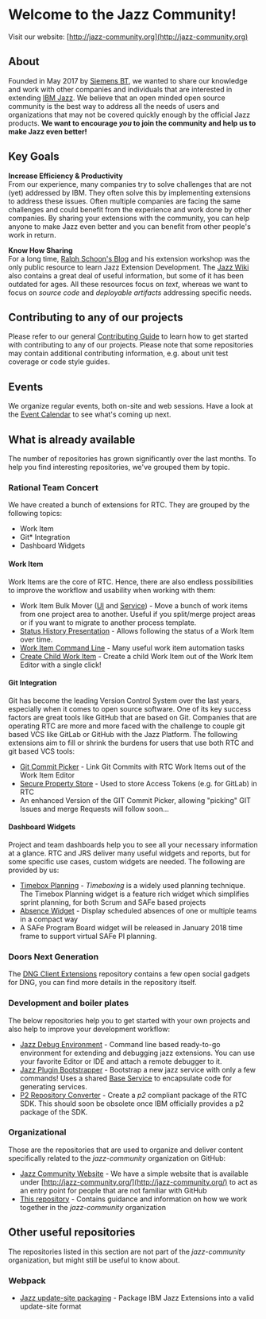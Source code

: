 # Welcome to the Jazz Community!
Visit our website: [http://jazz-community.org](http://jazz-community.org)

## About
Founded in May 2017 by [Siemens BT](https://siemens.com), we wanted to share our knowledge and work with other companies and individuals that are interested in extending [IBM Jazz](https://jazz.net/). We believe that an open minded open source community is the best way to address all the needs of users and organizations that may not be covered quickly enough by the official Jazz products. **We want to encourage _you_ to join the community and help us to make Jazz even better!**

## Key Goals
**Increase Efficiency & Productivity**<br>
From our experience, many companies try to solve challenges that are not (yet) addressed by IBM. They often solve this by implementing extensions to address these issues. Often multiple companies are facing the same challenges and could benefit from the experience and work done by other companies. By sharing your extensions with the community, you can help anyone to make Jazz even better and you can benefit from other people's work in return.

**Know How Sharing**<br>
For a long time, [Ralph Schoon's Blog](https://rsjazz.wordpress.com) and his extension workshop was the only public resource to learn Jazz Extension Development. The [Jazz Wiki](https://jazz.net/wiki) also contains a great deal of useful information, but some of it has been outdated for ages. All these resources focus on _text_, whereas we want to focus on *source code* and _deployable artifacts_ addressing specific needs.

## Contributing to any of our projects
Please refer to our general [Contributing Guide](CONTRIBUTING.md) to learn how to get started with contributing to any of our projects. Please note that some repositories may contain additional contributing information, e.g. about unit test coverage or code style guides.

## Events
We organize regular events, both on-site and web sessions. Have a look at the [Event Calendar](EVENTS.md) to see what's coming up next.

## What is already available
The number of repositories has grown significantly over the last months. To help you find interesting repositories, we've grouped them by topic.

### Rational Team Concert
We have created a bunch of extensions for RTC. They are grouped by the following topics:
- Work Item
- Git* Integration
- Dashboard Widgets

#### Work Item
Work Items are the core of RTC. Hence, there are also endless possibilities to improve the workflow and usability when working with them:
- Work Item Bulk Mover ([UI](https://github.com/jazz-community/rtc-workitem-bulk-mover-ui) and [Service](https://github.com/jazz-community/rtc-workitem-bulk-mover-service)) - Move a bunch of work items from one project area to another. Useful if you split/merge project areas or if you want to migrate to another process template.
- [Status History Presentation](https://github.com/jazz-community/rtc-statushistory-presentation) - Allows following the status of a Work Item over time.
- [Work Item Command Line](https://github.com/jazz-community/work-item-command-line) - Many useful work item automation tasks
- [Create Child Work Item](https://github.com/jazz-community/rtc-create-child-item-plugin) - Create a child Work Item out of the Work Item Editor with a single click!

#### Git Integration
Git has become the leading Version Control System over the last years, especially when it comes to open source software. One of its key success factors are great tools like GitHub that are based on Git. Companies that are operating RTC are more and more faced with the challenge to couple git based VCS like GitLab or GitHub with the Jazz Platform.
The following extensions aim to fill or shrink the burdens for users that use both RTC and git based VCS tools:
- [Git Commit Picker](https://github.com/jazz-community/rtc-git-commit-picker) - Link Git Commits with RTC Work Items out of the Work Item Editor
- [Secure Property Store](https://github.com/jazz-community/rtc-secure-user-property-store) - Used to store Access Tokens (e.g. for GitLab) in RTC
- An enhanced Version of the GIT Commit Picker, allowing "picking" GIT Issues and merge Requests will follow soon...

#### Dashboard Widgets
Project and team dashboards help you to see all your necessary information at a glance. RTC and JRS deliver many useful widgets and reports, but for some specific use cases, custom widgets are needed. The following are provided by us:
- [Timebox Planning](https://github.com/jazz-community/rtc-timeboxplanning) - _Timeboxing_ is a widely used planning technique. The Timebox Planning widget is a feature rich widget which simplifies sprint planning, for both Scrum and SAFe based projects
- [Absence Widget](https://github.com/jazz-community/rtc-absence-widget) - Display scheduled absences of one or multiple teams in a compact way
- A SAFe Program Board widget will be released in January 2018 time frame to support virtual SAFe PI planning.

### Doors Next Generation
The [DNG Client Extensions](https://github.com/jazz-community/dng-client-extensions) repository contains a few open social gadgets for DNG, you can find more details in the repository itself.

### Development and boiler plates
The below repositories help you to get started with your own projects and also help to improve your development workflow:
- [Jazz Debug Environment](https://github.com/jazz-community/jazz-debug-environment) - Command line based ready-to-go environment for extending and debugging jazz extensions. You can use your favorite Editor or IDE and attach a remote debugger to it.
- [Jazz Plugin Bootstrapper](https://github.com/jazz-community/jazz-plugin-maven-archetype) - Bootstrap a new jazz service with only a few commands! Uses a shared [Base Service](https://github.com/jazz-community/jazz-plugin-maven-archetype) to encapsulate code for generating services.
- [P2 Repository Converter](https://github.com/jazz-community/jazz-p2-repository-converter) - Create a _p2_ compliant package of the RTC SDK. This should soon be obsolete once IBM officially provides a p2 package of the SDK.

### Organizational
Those are the repositories that are used to organize and deliver content specifically related to the _jazz-community_ organization on GitHub:
- [Jazz Community Website](https://github.com/jazz-community/jazz-community.github.io) - We have a simple website that is available under [http://jazz-community.org/](http://jazz-community.org/) to act as an entry point for people that are not familiar with GitHub
- [This repository](https://github.com/jazz-community/welcome) - Contains guidance and information on how we work together in the _jazz-community_ organization

## Other useful repositories
The repositories listed in this section are not part of the _jazz-community_ organization, but might still be useful to know about.
### Webpack
- [Jazz update-site packaging](https://github.com/innerjoin/jazz-update-site-webpack-plugin) - Package IBM Jazz Extensions into a valid update-site format

